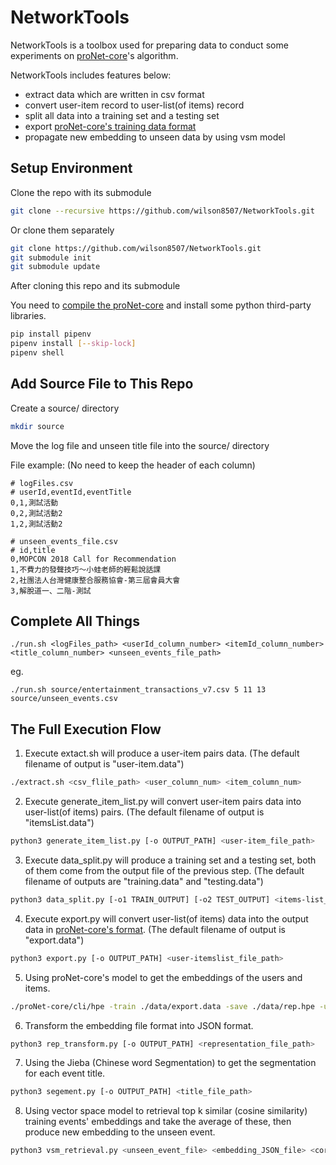 # NetworkTools

NetworkTools is a toolbox used for preparing data to conduct some experiments on [proNet-core](https://github.com/cnclabs/proNet-core)'s algorithm.

NetworkTools includes features below:
- extract data which are written in csv format
- convert user-item record to user-list(of items) record
- split all data into a training set and a testing set
- export [proNet-core's training data format](https://github.com/cnclabs/proNet-core#task)
- propagate new embedding to unseen data by using vsm model

## Setup Environment
Clone the repo with its submodule
```bash
git clone --recursive https://github.com/wilson8507/NetworkTools.git
```
Or clone them separately
```bash
git clone https://github.com/wilson8507/NetworkTools.git
git submodule init
git submodule update
```
After cloning this repo and its submodule

You need to [compile the proNet-core](https://github.com/cnclabs/proNet-core#compilation) and install some python third-party libraries.
```bash
pip install pipenv
pipenv install [--skip-lock]
pipenv shell
```

## Add Source File to This Repo
Create a source/ directory
```bash
mkdir source
```
Move the log file and unseen title file into the source/ directory

File example:
(No need to keep the header of each column)
```csv
# logFiles.csv
# userId,eventId,eventTitle
0,1,測試活動
0,2,測試活動2
1,2,測試活動2
```
```csv
# unseen_events_file.csv
# id,title
0,MOPCON 2018 Call for Recommendation
1,不費力的發聲技巧～小蛙老師的輕鬆說話課
2,社團法人台灣健康整合服務協會-第三屆會員大會
3,解脫道一、二階-測試
```

## Complete All Things
```
./run.sh <logFiles_path> <userId_column_number> <itemId_column_number> <title_column_number> <unseen_events_file_path>
```
eg.
```
./run.sh source/entertainment_transactions_v7.csv 5 11 13 source/unseen_events.csv
```

## The Full Execution Flow
1. Execute extact.sh will produce a user-item pairs data.
(The default filename of output is "user-item.data")
```bash
./extract.sh <csv_flile_path> <user_column_num> <item_column_num>
```
2. Execute generate_item_list.py will convert user-item pairs data into user-list(of items) pairs.
(The default filename of output is "itemsList.data")
```bash
python3 generate_item_list.py [-o OUTPUT_PATH] <user-item_file_path>
```
3. Execute data_split.py will produce a training set and a testing set, both of them come from the output file of the previous step. 
(The default filename of outputs are "training.data" and "testing.data")
```bash
python3 data_split.py [-o1 TRAIN_OUTPUT] [-o2 TEST_OUTPUT] <items-list_file_path>
```
4. Execute export.py will convert user-list(of items) data into the output data in [proNet-core's format](https://github.com/cnclabs/proNet-core#task).
(The default filename of output is "export.data")
```bash
python3 export.py [-o OUTPUT_PATH] <user-itemslist_file_path>
```
5. Using proNet-core's model to get the embeddings of the users and items.
```bash
./proNet-core/cli/hpe -train ./data/export.data -save ./data/rep.hpe -undirected 1 -dimensions 128 -reg 0.01 -sample_times 5 -walk_steps 5 -negative_samples 5 -alpha 0.025 -threads 4
```
6. Transform the embedding file format into JSON format.
```bash
python3 rep_transform.py [-o OUTPUT_PATH] <representation_file_path>
```
7. Using the Jieba (Chinese word Segmentation) to get the segmentation for each event title.
```bash
python3 segement.py [-o OUTPUT_PATH] <title_file_path>
```
8. Using vector space model to retrieval top k similar (cosine similarity) training events' embeddings and take the average of these, then produce new embedding to the unseen event.
```bash
python3 vsm_retrieval.py <unseen_event_file> <embedding_JSON_file> <corpus_json_file>(title's segemntation)
```
